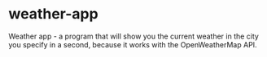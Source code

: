 # weather-app
Weather app - a program that will show you the current weather in the city you specify in a second, because it works with the OpenWeatherMap API.

